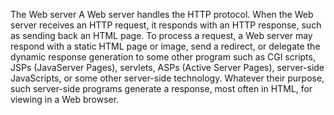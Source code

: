 The Web server
A Web server handles the HTTP protocol. When the Web server receives an HTTP request, it responds with an HTTP response, such as sending back an HTML page. To process a request, a Web server may respond with a static HTML page or image, send a redirect, or delegate the dynamic response generation to some other program such as CGI scripts, JSPs (JavaServer Pages), servlets, ASPs (Active Server Pages), server-side JavaScripts, or some other server-side technology. Whatever their purpose, such server-side programs generate a response, most often in HTML, for viewing in a Web browser.